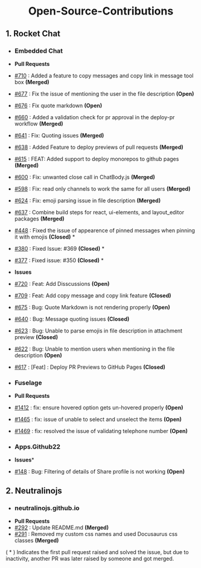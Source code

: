 <h1 align="center">Open-Source-Contributions</h1>

## 1. Rocket Chat
- ### Embedded Chat
- **Pull Requests**
- [#710](https://github.com/RocketChat/EmbeddedChat/pull/710) : Added a feature to copy messages and copy link in message tool box  **(Merged)**
- [#677](https://github.com/RocketChat/EmbeddedChat/pull/677) : Fix the issue of mentioning the user in the file description **(Open)**
- [#676](https://github.com/RocketChat/EmbeddedChat/pull/676) : Fix quote markdown **(Open)**
- [#660](https://github.com/RocketChat/EmbeddedChat/pull/660) : Added a validation check for pr approval in the deploy-pr workflow **(Merged)**
- [#641](https://github.com/RocketChat/EmbeddedChat/pull/641) : Fix: Quoting issues **(Merged)** 
- [#638](https://github.com/RocketChat/EmbeddedChat/pull/638) : Added Feature to deploy previews of pull requests **(Merged)**
- [#615](https://github.com/RocketChat/EmbeddedChat/pull/615) : FEAT: Added support to deploy monorepos to github pages **(Merged)**
- [#600](https://github.com/RocketChat/EmbeddedChat/pull/600) : Fix: unwanted close call in ChatBody.js **(Merged)**
- [#598](https://github.com/RocketChat/EmbeddedChat/pull/598) : Fix: read only channels to work the same for all users **(Merged)**
- [#624](https://github.com/RocketChat/EmbeddedChat/pull/624) : Fix: emoji parsing issue in file description **(Merged)**
- [#637](https://github.com/RocketChat/EmbeddedChat/pull/637) : Combine build steps for react, ui-elements, and layout_editor packages **(Merged)**
- [#448](https://github.com/RocketChat/EmbeddedChat/pull/448) : Fixed the issue of appearence of pinned messages when pinning it with emojis **(Closed)** *
- [#380](https://github.com/RocketChat/EmbeddedChat/pull/380) : Fixed Issue: #369 **(Closed)** *
- [#377](https://github.com/RocketChat/EmbeddedChat/pull/377) : Fixed issue: #350 **(Closed)** *

- **Issues**
- [#720](https://github.com/RocketChat/EmbeddedChat/issues/720) : Feat: Add Disscussions **(Open)**
- [#709](https://github.com/RocketChat/EmbeddedChat/issues/709) : Feat: Add copy message and copy link feature **(Closed)**
- [#675](https://github.com/RocketChat/EmbeddedChat/issues/675) : Bug: Quote Markdown is not rendering properly **(Open)**
- [#640](https://github.com/RocketChat/EmbeddedChat/issues/640) : Bug: Message quoting issues **(Closed)**
- [#623](https://github.com/RocketChat/EmbeddedChat/issues/623) : Bug: Unable to parse emojis in file description in attachment preview **(Closed)**
- [#622](https://github.com/RocketChat/EmbeddedChat/issues/622) : Bug: Unable to mention users when mentioning in the file description **(Open)**
- [#617](https://github.com/RocketChat/EmbeddedChat/issues/617) : [Feat] : Deploy PR Previews to GitHub Pages **(Closed)**

- ### Fuselage
- **Pull Requests**
- [#1412](https://github.com/RocketChat/fuselage/pull/1412) : fix: ensure hovered option gets un-hovered properly **(Open)**
- [#1465](https://github.com/RocketChat/fuselage/pull/1465) : fix: issue of unable to select and unselect the items **(Open)**
- [#1469](https://github.com/RocketChat/fuselage/pull/1469) : fix: resolved the issue of validating telephone number **(Open)**

- ### Apps.Github22
- **Issues***
- [#148](https://github.com/RocketChat/Apps.Github22/issues/148) : Bug: Filtering of details of Share profile is not working  **(Open)**

## 2. Neutralinojs 
- ### neutralinojs.github.io
- **Pull Requests**
- [#292](https://github.com/neutralinojs/neutralinojs.github.io/pull/292) : Update README.md **(Merged)**
- [#291](https://github.com/neutralinojs/neutralinojs.github.io/pull/291) : Removed my custom css names and used Docusaurus css classes **(Merged)**

( * ) Indicates the first pull request raised and solved the issue, but due to inactivity, another PR was later raised by someone and got merged.
